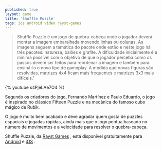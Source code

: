 ```yaml
---
published: true
layout: game
title: 'Shuffle Puzzle'
tags: ios android video rayst-games
---
```

 

> Shuffle Puzzle &#233; um jogo de quebra-cabe&#231;a onde o jogador dever&#225; montar a imagem embaralhada movendo linhas ou colunas.  As imagens seguem a tem&#225;tica do pacote onde est&#227;o e neste jogo h&#225; tr&#234;s pacotes: natureza, bal&#245;es e grafite.  A dificuldade inicialmente &#233; a m&#237;nima poss&#237;vel com o objetivo de que o jogador perceba como os passos devem ser feitos para reordenar a  imagem e tamb&#233;m para ensin&#225;-lo o novo tipo de gameplay. A medida que novas figuras s&#227;o resolvidas, matrizes 4x4 ficam mais frequentes e  matrizes 3x3 mais dif&#237;ceis.&quot;
 
{% youtube s4PjeLAe7O4 %}
 
Segundo os criadores do jogo, Fernando Mart&#237;nez e Paulo Eduardo, o jogo &#233; inspirado no cl&#225;ssico Fifteen Puzzle e na mec&#226;nica do famoso cubo m&#225;gico de Rubik.
 

 
O jogo &#233; muito bem acabado e deve agradar quem gosta de puzzles espaciais e jogadas r&#225;pidas, ainda mais que o jogo pontua baseado no n&#250;mero de movimentos e a velocidade para resolver o quebra-cabe&#231;a.
 

 
Shuffle Puzzle, da <a href="http://raystgames.blogspot.com.br/" target="_blank">Rayst Games</a>
, est&#225; dispon&#237;vel gratuitamente para <a href="https://play.google.com/store/apps/details?id=com.raystgames.shufflefree" target="_blank">Android</a>
 e <a href="http://itunes.apple.com/us/app/the-shuffle-puzzle/id552751600?mt=8" target="_blank">iOS</a>
.
 
